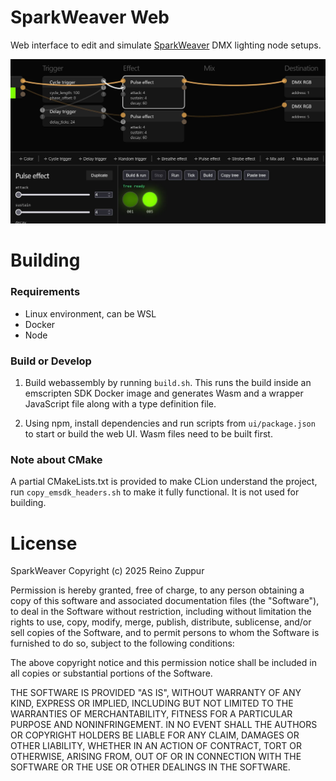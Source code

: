# SparkWeaver Web

Web interface to edit and simulate [SparkWeaver](https://github.com/rzuppur/sparkweaver.core) DMX lighting node setups.

![Screenshot of node based DMX lightning editor user interface](screen.jpg)

# Building

### Requirements

- Linux environment, can be WSL
- Docker
- Node

### Build or Develop

1. Build webassembly by running `build.sh`. This runs the build inside an emscripten SDK Docker image and generates Wasm and a wrapper JavaScript file along with a type definition file.

2. Using npm, install dependencies and run scripts from `ui/package.json` to start or build the web UI. Wasm files need to be built first.

### Note about CMake

A partial CMakeLists.txt is provided to make CLion understand the project, run `copy_emsdk_headers.sh` to make it fully functional. It is not used for building.

# License

SparkWeaver Copyright (c) 2025 Reino Zuppur

Permission is hereby granted, free of charge, to any person obtaining a copy
of this software and associated documentation files (the "Software"), to deal
in the Software without restriction, including without limitation the rights
to use, copy, modify, merge, publish, distribute, sublicense, and/or sell
copies of the Software, and to permit persons to whom the Software is
furnished to do so, subject to the following conditions:

The above copyright notice and this permission notice shall be included in all
copies or substantial portions of the Software.

THE SOFTWARE IS PROVIDED "AS IS", WITHOUT WARRANTY OF ANY KIND, EXPRESS OR
IMPLIED, INCLUDING BUT NOT LIMITED TO THE WARRANTIES OF MERCHANTABILITY,
FITNESS FOR A PARTICULAR PURPOSE AND NONINFRINGEMENT. IN NO EVENT SHALL THE
AUTHORS OR COPYRIGHT HOLDERS BE LIABLE FOR ANY CLAIM, DAMAGES OR OTHER
LIABILITY, WHETHER IN AN ACTION OF CONTRACT, TORT OR OTHERWISE, ARISING FROM,
OUT OF OR IN CONNECTION WITH THE SOFTWARE OR THE USE OR OTHER DEALINGS IN THE
SOFTWARE.